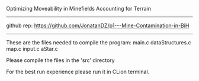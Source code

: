Optimizing Moveability in Minefields Accounting for Terrain


-----------------------------------------------------------------------

github rep: https://github.com/JonatanDZ/p1---Mine-Contamination-in-BiH

-----------------------------------------------------------------------

These are the files needed to compile the program: main.c dataStructures.c map.c input.c aStar.c

Please compile the files in the 'src' directory

For the best run experience please run it in CLion terminal. 
